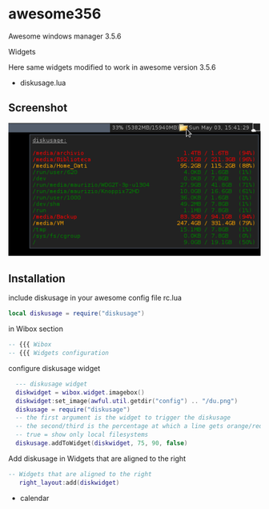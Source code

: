 # awesome356

Awesome windows manager 3.5.6 

Widgets 

Here same widgets modified to work in awesome version 3.5.6 

- diskusage.lua
 
## Screenshot
 ![diskusage ](https://github.com/msiagri/awesome356/blob/master/screenshots/Aw-356-diskusage.png?raw=true "diskusage widget awesome 3.5.6")

## Installation 

include diskusage in your awesome config file rc.lua 

```lua
local diskusage = require("diskusage")
```
in Wibox section 

```lua
-- {{{ Wibox
-- {{{ Widgets configuration
```
configure diskusage widget  

```lua
  --- diskusage widget
  diskwidget = wibox.widget.imagebox()
  diskwidget:set_image(awful.util.getdir("config") .. "/du.png")
  diskusage = require("diskusage")
  -- the first argument is the widget to trigger the diskusage
  -- the second/third is the percentage at which a line gets orange/red
  -- true = show only local filesystems
  diskusage.addToWidget(diskwidget, 75, 90, false)
```

Add diskusage in Widgets that are aligned to the right 

```lua
-- Widgets that are aligned to the right
   right_layout:add(diskwidget)
```


- calendar 
